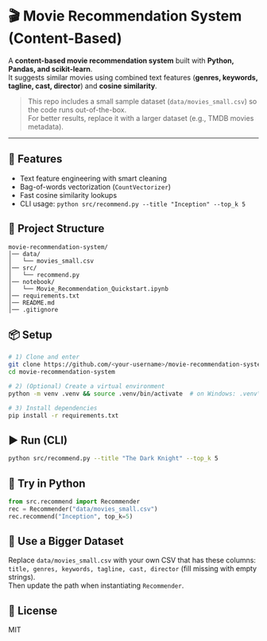 # 🎬 Movie Recommendation System (Content-Based)

A **content-based movie recommendation system** built with **Python, Pandas, and scikit-learn**.  
It suggests similar movies using combined text features (**genres, keywords, tagline, cast, director**) and **cosine similarity**.

> This repo includes a small sample dataset (`data/movies_small.csv`) so the code runs out-of-the-box.  
> For better results, replace it with a larger dataset (e.g., TMDB movies metadata).

---

## 🚀 Features
- Text feature engineering with smart cleaning
- Bag-of-words vectorization (`CountVectorizer`)
- Fast cosine similarity lookups
- CLI usage: `python src/recommend.py --title "Inception" --top_k 5`

## 🧱 Project Structure
```
movie-recommendation-system/
│── data/
│   └── movies_small.csv
│── src/
│   └── recommend.py
│── notebook/
│   └── Movie_Recommendation_Quickstart.ipynb
│── requirements.txt
│── README.md
│── .gitignore
```

## 📦 Setup
```bash
# 1) Clone and enter
git clone https://github.com/<your-username>/movie-recommendation-system.git
cd movie-recommendation-system

# 2) (Optional) Create a virtual environment
python -m venv .venv && source .venv/bin/activate  # on Windows: .venv\Scripts\activate

# 3) Install dependencies
pip install -r requirements.txt
```

## ▶️ Run (CLI)
```bash
python src/recommend.py --title "The Dark Knight" --top_k 5
```

## 🧪 Try in Python
```python
from src.recommend import Recommender
rec = Recommender("data/movies_small.csv")
rec.recommend("Inception", top_k=5)
```

## 🔄 Use a Bigger Dataset
Replace `data/movies_small.csv` with your own CSV that has these columns:
`title, genres, keywords, tagline, cast, director` (fill missing with empty strings).  
Then update the path when instantiating `Recommender`.

## 📝 License
MIT
